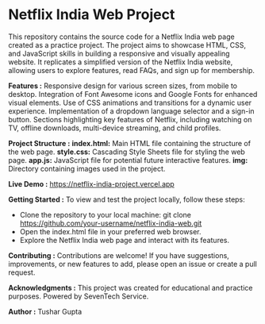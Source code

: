 # Netflix India Web Project
This repository contains the source code for a Netflix India web page created as a practice project. The project aims to showcase HTML, CSS, and JavaScript skills in building a responsive and visually appealing website. It replicates a simplified version of the Netflix India website, allowing users to explore features, read FAQs, and sign up for membership.

**Features :**
Responsive design for various screen sizes, from mobile to desktop.
Integration of Font Awesome icons and Google Fonts for enhanced visual elements.
Use of CSS animations and transitions for a dynamic user experience.
Implementation of a dropdown language selector and a sign-in button.
Sections highlighting key features of Netflix, including watching on TV, offline downloads, multi-device streaming, and child profiles.

**Project Structure :**
**index.html:** Main HTML file containing the structure of the web page.
**style.css:** Cascading Style Sheets file for styling the web page.
**app.js:** JavaScript file for potential future interactive features.
**img:** Directory containing images used in the project.

**Live Demo :**
https://netflix-india-project.vercel.app

**Getting Started :**
To view and test the project locally, follow these steps:

- Clone the repository to your local machine:
git clone https://github.com/your-username/netflix-india-web.git
- Open the index.html file in your preferred web browser.
- Explore the Netflix India web page and interact with its features.

**Contributing :**
Contributions are welcome! If you have suggestions, improvements, or new features to add, please open an issue or create a pull request.

**Acknowledgments :**
This project was created for educational and practice purposes.
Powered by SevenTech Service.

**Author :**
Tushar Gupta
